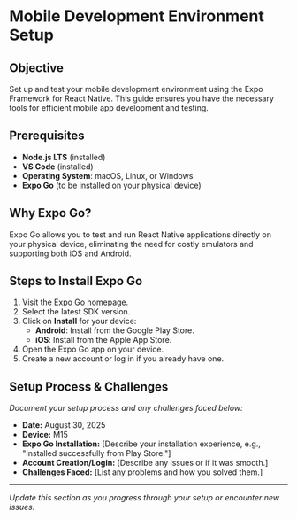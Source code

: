 # Mobile Development Environment Setup

## Objective

Set up and test your mobile development environment using the Expo Framework for React Native. This guide ensures you have the necessary tools for efficient mobile app development and testing.

## Prerequisites
- **Node.js LTS** (installed)
- **VS Code** (installed)
- **Operating System**: macOS, Linux, or Windows
- **Expo Go** (to be installed on your physical device)

## Why Expo Go?
Expo Go allows you to test and run React Native applications directly on your physical device, eliminating the need for costly emulators and supporting both iOS and Android.

## Steps to Install Expo Go
1. Visit the [Expo Go homepage](https://expo.dev/go).
2. Select the latest SDK version.
3. Click on **Install** for your device:
    - **Android**: Install from the Google Play Store.
    - **iOS**: Install from the Apple App Store.
4. Open the Expo Go app on your device.
5. Create a new account or log in if you already have one.

## Setup Process & Challenges

*Document your setup process and any challenges faced below:*

- **Date:** August 30, 2025
- **Device:** M15
- **Expo Go Installation:** [Describe your installation experience, e.g., "Installed successfully from Play Store."]
- **Account Creation/Login:** [Describe any issues or if it was smooth.]
- **Challenges Faced:** [List any problems and how you solved them.]

---

*Update this section as you progress through your setup or encounter new issues.*
